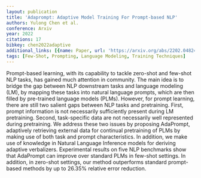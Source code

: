 ```yaml
---
layout: publication
title: 'Adaprompt: Adaptive Model Training For Prompt-based NLP'
authors: Yulong Chen et al.
conference: Arxiv
year: 2022
citations: 17
bibkey: chen2022adaptive
additional_links: [{name: Paper, url: 'https://arxiv.org/abs/2202.04824'}]
tags: [Few-Shot, Prompting, Language Modeling, Training Techniques]
---
```

Prompt-based learning, with its capability to tackle zero-shot and few-shot
NLP tasks, has gained much attention in community. The main idea is to bridge
the gap between NLP downstream tasks and language modeling (LM), by mapping
these tasks into natural language prompts, which are then filled by pre-trained
language models (PLMs). However, for prompt learning, there are still two
salient gaps between NLP tasks and pretraining. First, prompt information is
not necessarily sufficiently present during LM pretraining. Second,
task-specific data are not necessarily well represented during pretraining. We
address these two issues by proposing AdaPrompt, adaptively retrieving external
data for continual pretraining of PLMs by making use of both task and prompt
characteristics. In addition, we make use of knowledge in Natural Language
Inference models for deriving adaptive verbalizers. Experimental results on
five NLP benchmarks show that AdaPrompt can improve over standard PLMs in
few-shot settings. In addition, in zero-shot settings, our method outperforms
standard prompt-based methods by up to 26.35% relative error reduction.
